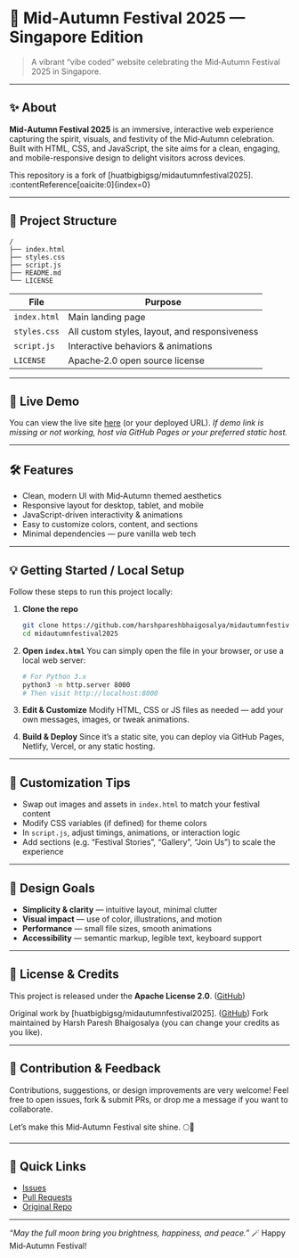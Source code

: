 # 🏮 Mid‑Autumn Festival 2025 — Singapore Edition

> A vibrant “vibe coded” website celebrating the Mid‑Autumn Festival 2025 in Singapore.

---

## ✨ About

**Mid‑Autumn Festival 2025** is an immersive, interactive web experience capturing the spirit, visuals, and festivity of the Mid‑Autumn celebration.  
Built with HTML, CSS, and JavaScript, the site aims for a clean, engaging, and mobile-responsive design to delight visitors across devices.

This repository is a fork of [huatbigbigsg/midautumnfestival2025]. :contentReference[oaicite:0]{index=0}

---

## 📂 Project Structure

```text
/
├── index.html  
├── styles.css  
├── script.js  
├── README.md  
└── LICENSE
````

| File         | Purpose                                       |
| ------------ | --------------------------------------------- |
| `index.html` | Main landing page                             |
| `styles.css` | All custom styles, layout, and responsiveness |
| `script.js`  | Interactive behaviors & animations            |
| `LICENSE`    | Apache‑2.0 open source license                |

---

## 🚀 Live Demo

You can view the live site [here](https://harshpareshbhaigosalya.github.io/midautumnfestival2025) (or your deployed URL).
*If demo link is missing or not working, host via GitHub Pages or your preferred static host.*

---

## 🛠️ Features

* Clean, modern UI with Mid‑Autumn themed aesthetics
* Responsive layout for desktop, tablet, and mobile
* JavaScript-driven interactivity & animations
* Easy to customize colors, content, and sections
* Minimal dependencies — pure vanilla web tech

---

## 💡 Getting Started / Local Setup

Follow these steps to run this project locally:

1. **Clone the repo**

   ```bash
   git clone https://github.com/harshpareshbhaigosalya/midautumnfestival2025.git
   cd midautumnfestival2025
   ```

2. **Open `index.html`**
   You can simply open the file in your browser, or use a local web server:

   ```bash
   # For Python 3.x
   python3 -m http.server 8000
   # Then visit http://localhost:8000
   ```

3. **Edit & Customize**
   Modify HTML, CSS or JS files as needed — add your own messages, images, or tweak animations.

4. **Build & Deploy**
   Since it’s a static site, you can deploy via GitHub Pages, Netlify, Vercel, or any static hosting.

---

## 🧩 Customization Tips

* Swap out images and assets in `index.html` to match your festival content
* Modify CSS variables (if defined) for theme colors
* In `script.js`, adjust timings, animations, or interaction logic
* Add sections (e.g. “Festival Stories”, “Gallery”, “Join Us”) to scale the experience

---

## 📐 Design Goals

* **Simplicity & clarity** — intuitive layout, minimal clutter
* **Visual impact** — use of color, illustrations, and motion
* **Performance** — small file sizes, smooth animations
* **Accessibility** — semantic markup, legible text, keyboard support

---

## 📜 License & Credits

This project is released under the **Apache License 2.0**. ([GitHub][1])

Original work by [huatbigbigsg/midautumnfestival2025]. ([GitHub][1])
Fork maintained by Harsh Paresh Bhaigosalya (you can change your credits as you like).

---

## 🙌 Contribution & Feedback

Contributions, suggestions, or design improvements are very welcome!
Feel free to open issues, fork & submit PRs, or drop me a message if you want to collaborate.

Let’s make this Mid‑Autumn Festival site shine. 🌕🧧

---

## 🎯 Quick Links

* [Issues](https://github.com/harshpareshbhaigosalya/midautumnfestival2025/issues)
* [Pull Requests](https://github.com/harshpareshbhaigosalya/midautumnfestival2025/pulls)
* [Original Repo](https://github.com/huatbigbigsg/midautumnfestival2025)

---

*“May the full moon bring you brightness, happiness, and peace.”* 🪄
Happy Mid‑Autumn Festival!



[1]: https://github.com/harshpareshbhaigosalya/midautumnfestival2025 "GitHub - harshpareshbhaigosalya/midautumnfestival2025: Vibe coded website to celebrate Mid Autumn Festival 2025 in Singapore"
